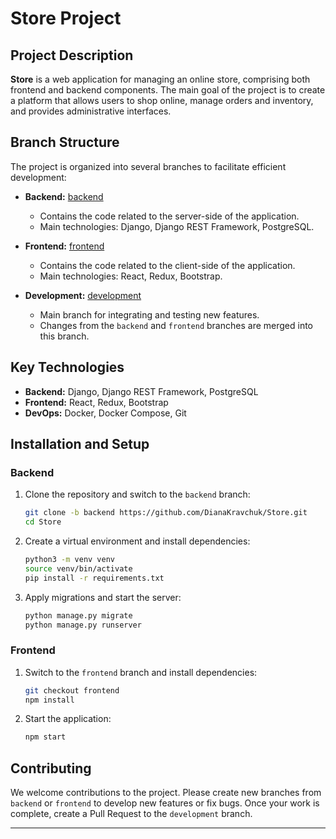 # Store Project

## Project Description

**Store** is a web application for managing an online store, comprising both frontend and backend components. The main goal of the project is to create a platform that allows users to shop online, manage orders and inventory, and provides administrative interfaces.

## Branch Structure

The project is organized into several branches to facilitate efficient development:

- **Backend:** [backend](https://github.com/DianaKravchuk/Store/tree/backend)
  - Contains the code related to the server-side of the application.
  - Main technologies: Django, Django REST Framework, PostgreSQL.
  
- **Frontend:** [frontend](https://github.com/DianaKravchuk/Store/tree/frontend)
  - Contains the code related to the client-side of the application.
  - Main technologies: React, Redux, Bootstrap.

- **Development:** [development](https://github.com/DianaKravchuk/Store/tree/development)
  - Main branch for integrating and testing new features.
  - Changes from the `backend` and `frontend` branches are merged into this branch.

## Key Technologies

- **Backend:** Django, Django REST Framework, PostgreSQL
- **Frontend:** React, Redux, Bootstrap
- **DevOps:** Docker, Docker Compose, Git

## Installation and Setup

### Backend

1. Clone the repository and switch to the `backend` branch:

    ```bash
    git clone -b backend https://github.com/DianaKravchuk/Store.git
    cd Store
    ```

2. Create a virtual environment and install dependencies:

    ```bash
    python3 -m venv venv
    source venv/bin/activate
    pip install -r requirements.txt
    ```

3. Apply migrations and start the server:

    ```bash
    python manage.py migrate
    python manage.py runserver
    ```

### Frontend

1. Switch to the `frontend` branch and install dependencies:

    ```bash
    git checkout frontend
    npm install
    ```

2. Start the application:

    ```bash
    npm start
    ```

## Contributing

We welcome contributions to the project. Please create new branches from `backend` or `frontend` to develop new features or fix bugs. Once your work is complete, create a Pull Request to the `development` branch.

---
